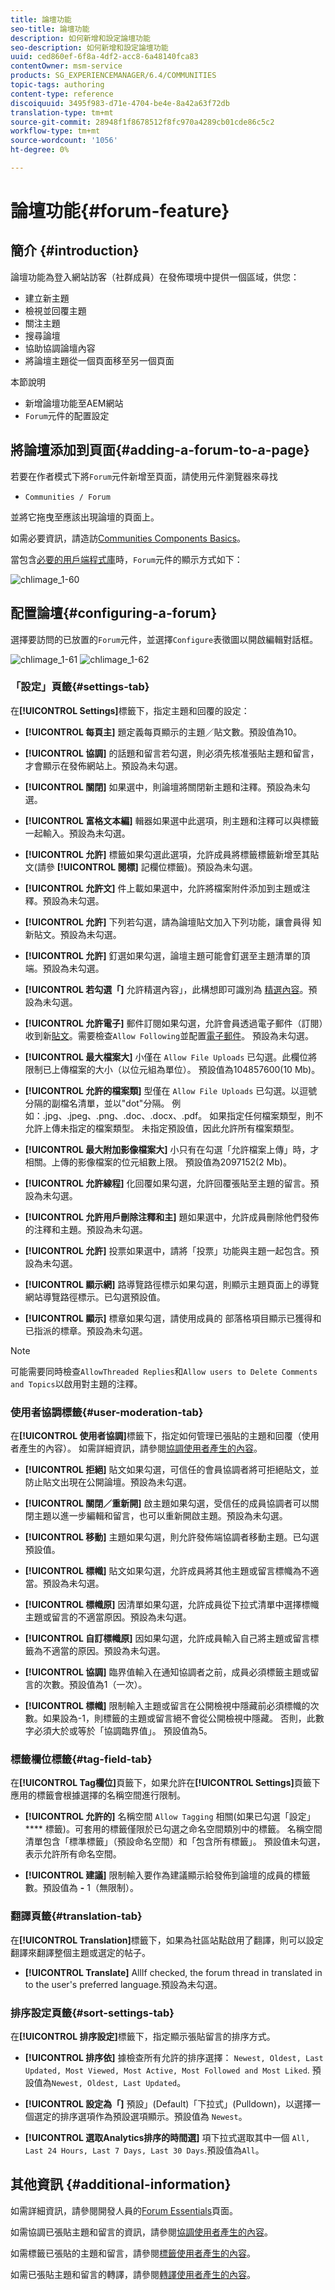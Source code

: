 ```yaml
---
title: 論壇功能
seo-title: 論壇功能
description: 如何新增和設定論壇功能
seo-description: 如何新增和設定論壇功能
uuid: ced860ef-6f8a-4df2-acc8-6a48140fca83
contentOwner: msm-service
products: SG_EXPERIENCEMANAGER/6.4/COMMUNITIES
topic-tags: authoring
content-type: reference
discoiquuid: 3495f983-d71e-4704-be4e-8a42a63f72db
translation-type: tm+mt
source-git-commit: 28948f1f8678512f8fc970a4289cb01cde86c5c2
workflow-type: tm+mt
source-wordcount: '1056'
ht-degree: 0%

---
```



# 論壇功能{#forum-feature}

## 簡介 {#introduction}

論壇功能為登入網站訪客（社群成員）在發佈環境中提供一個區域，供您：

* 建立新主題
* 檢視並回覆主題
* 關注主題
* 搜尋論壇
* 協助協調論壇內容
* 將論壇主題從一個頁面移至另一個頁面

本節說明

* 新增論壇功能至AEM網站
* `Forum`元件的配置設定

## 將論壇添加到頁面{#adding-a-forum-to-a-page}

若要在作者模式下將`Forum`元件新增至頁面，請使用元件瀏覽器來尋找

* `Communities / Forum`

並將它拖曳至應該出現論壇的頁面上。

如需必要資訊，請造訪[Communities Components Basics](basics.md)。

當包含[必要的用戶端程式庫](essentials-forum.md#essentials-for-client-side)時，`Forum`元件的顯示方式如下：

![chlimage_1-60](assets/chlimage_1-60.png)

## 配置論壇{#configuring-a-forum}

選擇要訪問的已放置的`Forum`元件，並選擇`Configure`表徵圖以開啟編輯對話框。

![chlimage_1-61](assets/chlimage_1-61.png) ![chlimage_1-62](assets/chlimage_1-62.png)

### 「設定」頁籤{#settings-tab}

在&#x200B;**[!UICONTROL Settings]**&#x200B;標籤下，指定主題和回覆的設定：

* **[!UICONTROL 每頁主]**
題定義每頁顯示的主題／貼文數。預設值為10。

* **[!UICONTROL 協調]**
的話題和留言若勾選，則必須先核准張貼主題和留言，才會顯示在發佈網站上。預設為未勾選。

* **[!UICONTROL 關閉]**
如果選中，則論壇將關閉新主題和注釋。預設為未勾選。

* **[!UICONTROL 富格文本編]**
輯器如果選中此選項，則主題和注釋可以與標籤一起輸入。預設為未勾選。

* **[!UICONTROL 允許]**
標籤如果勾選此選項，允許成員將標籤標籤新增至其貼文(請參 **[!UICONTROL 閱標]** 記欄位標籤)。預設為未勾選。

* **[!UICONTROL 允許文]**
件上載如果選中，允許將檔案附件添加到主題或注釋。預設為未勾選。

* **[!UICONTROL 允許]**
下列若勾選，請為論壇貼文加入下列功能，讓會員得 [](notifications.md) 知新貼文。預設為未勾選。

* **[!UICONTROL 允許]**
釘選如果勾選，論壇主題可能會釘選至主題清單的頂端。預設為未勾選。

* **[!UICONTROL 若勾選「]**
允許精選內容」，此構想即可識別為 [精選內容](featured.md)。預設為未勾選。

* **[!UICONTROL 允許電子]**
郵件訂閱如果勾選，允許會員透過電子郵件（訂閱）收到新[貼文](subscriptions.md)。需要檢查`Allow Following`並配置[電子郵件](email.md)。 預設為未勾選。

* **[!UICONTROL 最大檔案大]**
小僅在 
`Allow File Uploads` 已勾選。此欄位將限制已上傳檔案的大小（以位元組為單位）。 預設值為104857600(10 Mb)。

* **[!UICONTROL 允許的檔案類]**
型僅在 
`Allow File Uploads` 已勾選。以逗號分隔的副檔名清單，並以&quot;dot&quot;分隔。 例如：.jpg、.jpeg、.png、.doc、.docx、.pdf。 如果指定任何檔案類型，則不允許上傳未指定的檔案類型。 未指定預設值，因此允許所有檔案類型。

* **[!UICONTROL 最大附加影像檔案大]**
小只有在勾選「允許檔案上傳」時，才相關。上傳的影像檔案的位元組數上限。 預設值為2097152(2 Mb)。

* **[!UICONTROL 允許線程]**
化回覆如果勾選，允許回覆張貼至主題的留言。預設為未勾選。

* **[!UICONTROL 允許用戶刪除注釋和主]**
題如果選中，允許成員刪除他們發佈的注釋和主題。預設為未勾選。

* **[!UICONTROL 允許]**
投票如果選中，請將「投票」功能與主題一起包含。預設為未勾選。

* **[!UICONTROL 顯示網]**
路導覽路徑標示如果勾選，則顯示主題頁面上的導覽網站導覽路徑標示。已勾選預設值。

* **[!UICONTROL 顯示]**
標章如果勾選，請使用成員的 [](implementing-scoring.md) 部落格項目顯示已獲得和已指派的標章。預設為未勾選。

>[!NOTE]
>
>可能需要同時檢查`AllowThreaded Replies`和`Allow users to Delete Comments and Topics`以啟用對主題的注釋。

### 使用者協調標籤{#user-moderation-tab}

在&#x200B;**[!UICONTROL 使用者協調]**&#x200B;標籤下，指定如何管理已張貼的主題和回覆（使用者產生的內容）。 如需詳細資訊，請參閱[協調使用者產生的內容](moderate-ugc.md)。

* **[!UICONTROL 拒絕]**
貼文如果勾選，可信任的會員協調者將可拒絕貼文，並防止貼文出現在公開論壇。預設為未勾選。

* **[!UICONTROL 關閉／重新開]**
啟主題如果勾選，受信任的成員協調者可以關閉主題以進一步編輯和留言，也可以重新開啟主題。預設為未勾選。

* **[!UICONTROL 移動]**
主題如果勾選，則允許發佈端協調者移動主題。已勾選預設值。

* **[!UICONTROL 標幟]**
貼文如果勾選，允許成員將其他主題或留言標幟為不適當。預設為未勾選。

* **[!UICONTROL 標幟原]**
因清單如果勾選，允許成員從下拉式清單中選擇標幟主題或留言的不適當原因。預設為未勾選。

* **[!UICONTROL 自訂標幟原]**
因如果勾選，允許成員輸入自己將主題或留言標籤為不適當的原因。預設為未勾選。

* **[!UICONTROL 協調]**
臨界值輸入在通知協調者之前，成員必須標籤主題或留言的次數。預設值為1（一次）。

* **[!UICONTROL 標幟]**
限制輸入主題或留言在公開檢視中隱藏前必須標幟的次數。如果設為-1，則標籤的主題或留言絕不會從公開檢視中隱藏。 否則，此數字必須大於或等於「協調臨界值」。 預設值為5。

### 標籤欄位標籤{#tag-field-tab}

在&#x200B;**[!UICONTROL Tag欄位]**&#x200B;頁籤下，如果允許在&#x200B;**[!UICONTROL Settings]**&#x200B;頁籤下應用的標籤會根據選擇的名稱空間進行限制。

* **[!UICONTROL 允許的]**
名稱空間 `Allow Tagging` 相關(如果已勾選「設定」 **** 標籤)。可套用的標籤僅限於已勾選之命名空間類別中的標籤。 名稱空間清單包含「標準標籤」（預設命名空間）和「包含所有標籤」。 預設值未勾選，表示允許所有命名空間。

* **[!UICONTROL 建議]**
限制輸入要作為建議顯示給發佈到論壇的成員的標籤數。預設值為 
**-** 1（無限制）。

### 翻譯頁籤{#translation-tab}

在&#x200B;**[!UICONTROL Translation]**&#x200B;標籤下，如果為社區站點啟用了翻譯，則可以設定翻譯來翻譯整個主題或選定的帖子。

* **[!UICONTROL Translate]**
AllIf checked, the forum thread in translated in to the user&#39;s preferred language.預設為未勾選。

### 排序設定頁籤{#sort-settings-tab}

在&#x200B;**[!UICONTROL 排序設定]**&#x200B;標籤下，指定顯示張貼留言的排序方式。

* **[!UICONTROL 排序依]**
據檢查所有允許的排序選擇： 
`Newest, Oldest, Last Updated, Most Viewed, Most Active, Most Followed and Most Liked`. 預設值為`Newest, Oldest, Last Updated`。

* **[!UICONTROL 設定為「]**
預設」(Default)「下拉式」(Pulldown)，以選擇一個選定的排序選項作為預設選項顯示。預設值為 
`Newest`。

* **[!UICONTROL 選取Analytics排序的時間選]**
項下拉式選取其中一個 
`All, Last 24 Hours, Last 7 Days, Last 30 Days`.預設值為`All`。

## 其他資訊 {#additional-information}

如需詳細資訊，請參閱開發人員的[Forum Essentials](essentials-forum.md)頁面。

如需協調已張貼主題和留言的資訊，請參閱[協調使用者產生的內容](moderate-ugc.md)。

如需標籤已張貼的主題和留言，請參閱[標籤使用者產生的內容](tag-ugc.md)。

如需已張貼主題和留言的轉譯，請參閱[轉譯使用者產生的內容](translate-ugc.md)。
